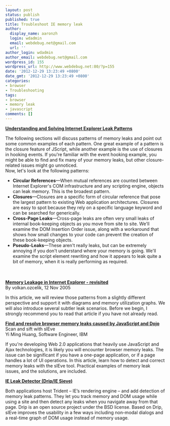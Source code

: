 ```yaml
---
layout: post
status: publish
published: true
title: Troubleshoot IE memory leak
author:
  display_name: aaronzh
  login: wdadmin
  email: webdebug.net@gmail.com
  url: ''
author_login: wdadmin
author_email: webdebug.net@gmail.com
wordpress_id: 155
wordpress_url: http://www.webdebug.net:80/?p=155
date: '2012-12-29 13:23:49 +0800'
date_gmt: '2012-12-29 13:23:49 +0800'
categories:
- browser
- Troubleshooting
tags:
- browser
- memory leak
- javascript
comments: []
---
```

<p><a href="http://msdn.microsoft.com/en-us/library/bb250448(v=vs.85).aspx" target="_blank"><strong>Understanding and Solving Internet Explorer Leak Patterns</strong></a></p>
<p>The following sections will discuss patterns of memory leaks and point out some common examples of each pattern. One great example of a pattern is the closure feature of JScript, while another example is the use of closures in hooking events. If you're familiar with the event hooking example, you might be able to find and fix many of your memory leaks, but other closure-related issues might go unnoticed.<br />
Now, let's look at the following patterns:</p>
<!--more-->
<ul>
<li><strong>Circular References</strong>&mdash;When mutual references are counted between Internet Explorer's COM infrastructure and any scripting engine, objects can leak memory. This is the broadest pattern.</li>
<li><strong>Closures</strong>&mdash;Closures are a specific form of circular reference that pose the largest pattern to existing Web application architectures. Closures are easy to spot because they rely on a specific language keyword and can be searched for generically.</li>
<li><strong>Cross-Page Leaks</strong>&mdash;Cross-page leaks are often very small leaks of internal book-keeping objects as you move from site to site. We'll examine the DOM Insertion Order issue, along with a workaround that shows how small changes to your code can prevent the creation of these book-keeping objects.</li>
<li><strong>Pseudo-Leaks</strong>&mdash;These aren't really leaks, but can be extremely annoying if you don't understand where your memory is going. We'll examine the script element rewriting and how it appears to leak quite a bit of memory, when it is really performing as required.</li><br />
</ul><br />
<a href="http://www.codeproject.com/Articles/12231/Memory-Leakage-in-Internet-Explorer-revisited" target="_blank"><strong>Memory Leakage in Internet Explorer - revisited</strong></a><br />
By volkan.ozcelik, 12 Nov 2005</p>
<p>In this article, we will review those patterns from a slightly different perspective and support it with diagrams and memory utilization graphs. We will also introduce several subtler leak scenarios. Before we begin, I strongly recommend you to read that article if you have not already read.</p>
<p><a href="http://www.ibm.com/developerworks/web/library/wa-sieve/" target="_blank"><strong>Find and resolve browser memory leaks caused by JavaScript and Dojo</strong></a><br />
Scan and sift with sIEve<br />
Yi Ming Huang, Software Engineer, IBM</p>
<p>If you're developing Web 2.0 applications that heavily use JavaScript and Ajax technologies, it is likely you will encounter browser memory leaks. The issue can be significant if you have a one-page application, or if a page handles a lot of UI operations. In this article, learn how to detect and correct memory leaks with the sIEve tool. Practical examples of memory leak issues, and the solutions, are included.</p>
<p><a href="http://sourceforge.net/projects/ieleak/" target="_blank"><strong>IE Leak Detector (Drip/IE Sieve)</strong></a></p>
<p>Both applications host Trident &ndash; IE&rsquo;s rendering engine &ndash; and add detection of memory leak patterns. They let you track memory and DOM usage while using a site and then detect any leaks when you navigate away from that page. Drip is an open source project under the BSD license. Based on Drip, sIEve improves the usability in a few ways including non-modal dialogs and a real-time graph of DOM usage instead of memory usage.</p>
